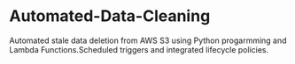 # Automated-Data-Cleaning
Automated stale data deletion from AWS S3 using Python progarmming and Lambda Functions.Scheduled triggers and integrated lifecycle policies. 
